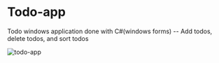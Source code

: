 # Todo-app
Todo windows application done with C#(windows forms) -- Add todos, delete todos, and sort todos


![todo-app](https://github.com/Emm-Anuel100/Todo-app/assets/125787874/11f44b86-c63a-4ace-bd48-c5be6484680d)
